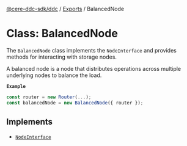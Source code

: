 [@cere-ddc-sdk/ddc](../README.md) / [Exports](../modules.md) / BalancedNode

# Class: BalancedNode

The `BalancedNode` class implements the `NodeInterface` and provides methods for interacting with storage nodes.

A balanced node is a node that distributes operations across multiple underlying nodes to balance the load.

**`Example`**

```typescript
const router = new Router(...);
const balancedNode = new BalancedNode({ router });
```

## Implements

- [`NodeInterface`](../interfaces/NodeInterface.md)
